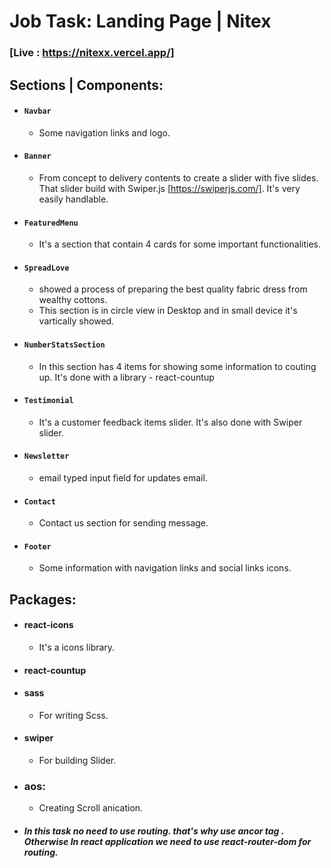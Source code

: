 # Job Task: Landing Page | Nitex

### [Live : https://nitexx.vercel.app/]

## Sections | Components:

- #### `Navbar`
  - Some navigation links and logo.
- #### `Banner`
  - From concept to delivery contents to create a slider with five slides. That slider build with Swiper.js [https://swiperjs.com/]. It's very easily handlable.
- #### `FeaturedMenu`
  - It's a section that contain 4 cards for some important functionalities.
- #### `SpreadLove`
  - showed a process of preparing the best quality fabric dress from wealthy cottons.
  - This section is in circle view in Desktop and in small device it's vartically showed.
- #### `NumberStatsSection`
  - In this section has 4 items for showing some information to couting up. It's done with a library - react-countup
- #### `Testimonial`
  - It's a customer feedback items slider. It's also done with Swiper slider.
- #### `Newsletter`
  - email typed input field for updates email.
- #### `Contact`
  - Contact us section for sending message.
- #### `Footer`
  - Some information with navigation links and social links icons.

## Packages:

- #### react-icons
  - It's a icons library.
- #### react-countup
- #### sass
  - For writing Scss.
- #### swiper
  - For building Slider.
- ### aos:

  - Creating Scroll anication.

- ##### In this task no need to use routing. that's why use ancor tag <a>. Otherwise In react application we need to use react-router-dom for routing.
